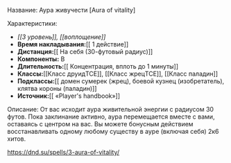Название: Аура живучести \[Aura of vitality] 

Характеристики:
- *[[3 уровень]], [[воплощение]]*
- **Время накладывания:**[[ 1 действие]]
- **Дистанция:**[[ На себя (30-футовый радиус)]]
- **Компоненты:** В
- **Длительность:**[[ Концентрация, вплоть до 1 минуты]]
- **Классы:**[[Класс  друидTCE]], [[Класс жрецTCE]], [[Класс паладин]]
- **Подклассы:**[[ домен сумерек (жрец), боевой кузнец (изобретатель), клятва короны (паладин)]]
- **Источник:**[[ «Player's handbook»]]

Описание:
От вас исходит аура живительной энергии с радиусом 30 футов. Пока заклинание активно, аура перемещается вместе с вами, оставаясь с центром на вас. Вы можете бонусным действием восстанавливать одному любому существу в ауре (включая себя) 2к6 хитов.

https://dnd.su/spells/3-aura-of-vitality/